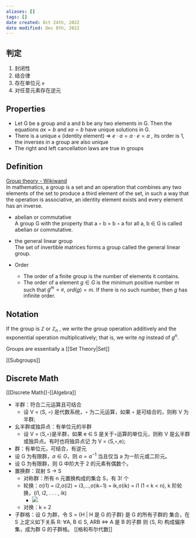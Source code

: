 ```yaml
---
aliases: []
tags: []
date created: Oct 24th, 2022
date modified: Dec 8th, 2022
---
```


## 判定
1. 封闭性
2. 结合律
3. 存在单位元 `e`
4. 对任意元素存在逆元

## Properties
- Let G be a group and a and b be any two elements in G. Then the equations $ax = b$ and $xa = b$ have unique solutions in G.
- There is a unique `e` (identity element) => $e \cdot a = a \cdot e = a$ , its order is 1, the inverses in a group are also unique
- The right and left cancellation laws are true in groups

## Definition
[Group theory - Wikiwand](https://www.wikiwand.com/en/Group_theory)  
In mathematics, a group is a set and an operation that combines any two elements of the set to produce a third element of the set, in such a way that the operation is associative, an identity element exists and every element has an inverse.

- abelian or commutative  
A group G with the property that a ◦ b = b ◦ a for all a, b ∈ G is called abelian or commutative.

- the general linear group  
The set of invertible matrices forms a group called the general linear group.

- Order  
	- The order of a finite group is the number of elements it contains. 
	- The order of a element $g \in G$ is the minimum positive number $m$ such that $g^{m} = e$, $ord(g) = m$. If there is no such number, then $g$ has infinite order.

## Notation
If the group is $\mathbb{Z}$ or $\mathbb{Z}_n$ , we write the group operation additively and the exponential operation multiplicatively; that is, we write $ng$ instead of $g^n$.

Groups are essentially a [[Set Theory|Set]]

[[Subgroups]]


## Discrete Math
[[Discrete Math]]-[[Algebra]]
- 半群：符合二元运算且可结合
	- 设 V = ⟨S, ◦⟩ 是代数系统，◦ 为二元运算，如果 ◦ 是可结合的，则称 V 为半群;
- 幺半群或独异点：有单位元的半群
	- 设 V = ⟨S,◦⟩是半群，如果 e ∈ S 是关于◦运算的单位元，则称 V 是幺半群或独异点。有时也将独异点记 为 V = ⟨S,◦,e⟩;
- 群：有单位元，可结合，有逆元
- 设 G 为有限群，$a \in G$，则 $a=a^{-1}$ 当且仅当 a 为一阶元或二阶元。
- 设 G 为有限群，则 G 中阶大于 2 的元素有偶数个。
- 置换群：双射 S -> S
	- 对称群：所有 n 元置换构成的集合 S，有 3! 个
	- 轮换：σ(i1) = i2,σ(i2) = i3,...,σ(ik−1) = ik,σ(ik) = i1 (1 < k < n), k 阶轮换，(i1, i2, . . . , ik)
		- ![](https://img.ynchen.me/2022/12/ffdcfe20e25973d8aab070fdea190284.webp)
	- 对换：k = 2
- 子群格：设 G 为群，令 S = {H | H 是 G 的子群} 是 G 的所有子群的 集合，在 S 上定义如下关系 R: ∀A, B ∈ S, ARB ⇔ A 是 B 的子群 则 ⟨S, R⟩ 构成偏序集，成为群 G 的子群格。
[[格和布尔代数]]